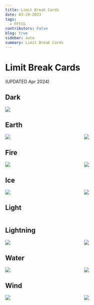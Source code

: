 ```yaml
---
title: Limit Break Cards
date: 03-29-2023
tags: 
  - FFTCG
contributors: False
blog: true
sidebar: auto
summary: Limit Break Cards
---
```

<TagLinks />

# Limit Break Cards

(UPDATED Apr 2024) <br>

## Dark
<div class="container" style="display: flex; flex-wrap: wrap;">
  <a class="item" style="width: 50%;" href="https://storage.googleapis.com/ffdecks-card-images/22-124H_eg.jpg"><img src="https://storage.googleapis.com/ffdecks-card-images/22-124H_eg.jpg"></a>

</div>

## Earth
<div class="container" style="display: flex; flex-wrap: wrap;">
  <a class="item" style="width: 50%;" href="https://storage.googleapis.com/ffdecks-card-images/22-119R_eg.jpg"><img src="https://storage.googleapis.com/ffdecks-card-images/22-119R_eg.jpg"></a>
  <a class="item" style="width: 50%;" href="https://storage.googleapis.com/ffdecks-card-images/22-118H_eg.jpg"><img src="https://storage.googleapis.com/ffdecks-card-images/22-118H_eg.jpg"></a>
</div>

## Fire 
<div class="container" style="display: flex; flex-wrap: wrap;">
  <a class="item" style="width: 50%;" href="https://storage.googleapis.com/ffdecks-card-images/22-113L_eg.jpg"><img src="https://storage.googleapis.com/ffdecks-card-images/22-113L_eg.jpg"></a>
  <a class="item" style="width: 50%;" href="https://storage.googleapis.com/ffdecks-card-images/22-112R_eg.jpg"><img src="https://storage.googleapis.com/ffdecks-card-images/22-112R_eg.jpg"></a>
</div>  

  
## Ice 
<div class="container" style="display: flex; flex-wrap: wrap;">
  <a class="item" style="width: 50%;" href="https://storage.googleapis.com/ffdecks-card-images/22-115R_eg.jpg"><img src="https://storage.googleapis.com/ffdecks-card-images/22-115R_eg.jpg"></a>
  <a class="item" style="width: 50%;" href="https://storage.googleapis.com/ffdecks-card-images/22-114H_eg.jpg"><img src="https://storage.googleapis.com/ffdecks-card-images/22-114H_eg.jpg"></a>
</div>

## Light
<div class="container" style="display: flex; flex-wrap: wrap;">
</div>

## Lightning 
<div class="container" style="display: flex; flex-wrap: wrap;">
  <a class="item" style="width: 50%;" href="https://storage.googleapis.com/ffdecks-card-images/22-120H_eg.jpg"><img src="https://storage.googleapis.com/ffdecks-card-images/22-120H_eg.jpg"></a>
  <a class="item" style="width: 50%;" href="https://storage.googleapis.com/ffdecks-card-images/22-121R_eg.jpg"><img src="https://storage.googleapis.com/ffdecks-card-images/22-121R_eg.jpg"></a>
</div>
  
## Water 
<div class="container" style="display: flex; flex-wrap: wrap;">
  <a class="item" style="width: 50%;" href="https://storage.googleapis.com/ffdecks-card-images/22-123R_eg.jpg"><img src="https://storage.googleapis.com/ffdecks-card-images/22-123R_eg.jpg"></a>
  <a class="item" style="width: 50%;" href="https://storage.googleapis.com/ffdecks-card-images/22-122L_eg.jpg"><img src="https://storage.googleapis.com/ffdecks-card-images/22-122L_eg.jpg"></a>
</div>
  
## Wind 
<div class="container" style="display: flex; flex-wrap: wrap;">
  <a class="item" style="width: 50%;" href="https://storage.googleapis.com/ffdecks-card-images/22-116L_eg.jpg"><img src="https://storage.googleapis.com/ffdecks-card-images/22-116L_eg.jpg"></a>
  <a class="item" style="width: 50%;" href="https://storage.googleapis.com/ffdecks-card-images/22-117R_eg.jpg"><img src="https://storage.googleapis.com/ffdecks-card-images/22-117R_eg.jpg"></a>
</div>


